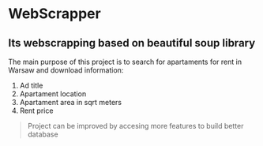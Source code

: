 # WebScrapper
## Its webscrapping based on beautiful soup library
The main purpose of this project is to search for apartaments for rent in Warsaw and download information:
1. Ad title
2. Apartament location
3. Apartament area in sqrt meters
4. Rent price
> Project can be improved by accesing more features to build better database